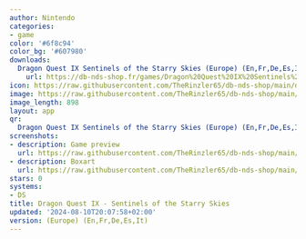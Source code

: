 ```yaml
---
author: Nintendo
categories:
- game
color: '#6f8c94'
color_bg: '#607980'
downloads:
  Dragon Quest IX Sentinels of the Starry Skies (Europe) (En,Fr,De,Es,It).nds:
    url: https://db-nds-shop.fr/games/Dragon%20Quest%20IX%20Sentinels%20of%20the%20Starry%20Skies%20%28Europe%29%20%28En%2CFr%2CDe%2CEs%2CIt%29.nds
icon: https://raw.githubusercontent.com/TheRinzler65/db-nds-shop/main/docs/assets/images/icons/dragonquestix.png
image: https://raw.githubusercontent.com/TheRinzler65/db-nds-shop/main/docs/assets/images/icons/dragonquestix.png
image_length: 898
layout: app
qr:
  Dragon Quest IX Sentinels of the Starry Skies (Europe) (En,Fr,De,Es,It).nds: https://db-nds-shop.fr/assets/images/qr/dragon-quest-ix-sentinels-of-the-starry-skies-europe-enfrdeesit-nds.png
screenshots:
- description: Game preview
  url: https://raw.githubusercontent.com/TheRinzler65/db-nds-shop/main/docs/assets/images/screenshots/dragonquestix/dragonquestix.png
- description: Boxart
  url: https://raw.githubusercontent.com/TheRinzler65/db-nds-shop/main/docs/assets/images/boxart/Dragon%20Quest%20IXSentinels%20of%20the%20Starry%20Skies%20(Europe)%20(En%2CFr%2CDe%2CEs%2CIt).nds.png
stars: 0
systems:
- DS
title: Dragon Quest IX - Sentinels of the Starry Skies
updated: '2024-08-10T20:07:58+02:00'
version: (Europe) (En,Fr,De,Es,It)
---
```

